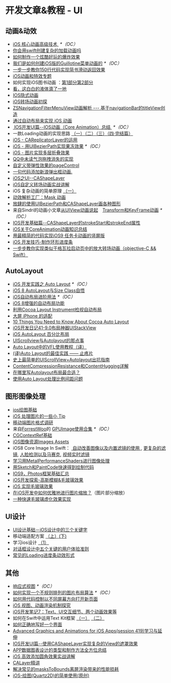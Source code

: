 # 开发文章&教程 - UI
## 动画&动效
- [iOS 核心动画高级技术 ][1] _\*（OC）_
- [你会用swift创建复杂的加载动画吗][2]
- [如何制作一个炫酷好玩的爆炸效果][3]
- [我们是如何创建iOS版的Guillotine菜单动画的][4] _\*（OC）_
- [一步一步教你150行代码实现简书滑动返回效果][5]
- [iOS动画和特效专题][6]
- 如何实现iOS图书动画 ：[第1部分][7][第2部分][8]
- [看，这白白的液体滴了一地][9]
- [IOS隐式动画][10]
- [iOS转场动画初探][11]
- [ZSNavigationFilterMenuView动画解析 --- 基于navigationBar的titleView创造][12]
- [通过自动布局来实现 iOS 动画][13]
- [ IOS开发UI篇--IOS动画（Core Animation）总结 ][14] _\*（OC）_
- 一款Loading动画的实现思路 [（一）][15][（二）][16][（三）][17][（四·完结篇）][18]
- [iOS - CAReplicatorLayer的运用][19]
- [iOS - 用UIBezierPath实现果冻效果][20] _\*（OC）_
- [iOS - 图片实现多层折叠效果][21]
- [QQ中未读气泡拖拽消失的实现][22]
- [自定义带弹性效果的pageControl][23]
- [一句代码添加新浪弹出框动画.][24]
- [iOS之UI--CAShapeLayer][25]
- [iOS自定义转场动画实战讲解][26]
- iOS 复杂动画的简单原理 [（一）][27]
- [动效解析工厂：Mask 动画][28]
- [放肆的使用UIBezierPath和CAShapeLayer画各种图形][29]
- 来自Sindri的动画小文章[从UIView动画说起][30]　[Transform和KeyFrame动画][31] _\*（OC）_
- [IOS开发基础篇--CAShapeLayer的strokeStart和strokeEnd属性][32]
- [iOS关于CoreAnimation动画知识总结][33]
- [用最精简的代码实现iOS9 任务卡动画的竖屏版][34]
- [iOS 开发技巧-制作环形进度条][35]
- [一步步教你实现类似于格瓦拉启动页中的放大转场动画（objective-C && Swift）][36]

## AutoLayout
- [iOS 开发实践之 Auto Layout][37] _\*（OC）_
- [iOS 8 AutoLayout与Size Class自悟][38]
- [iOS自动布局进阶用法][39] _\*（OC）_
- [iOS 8增强的自动布局功能][40]
- [利用Cocoa Layout Instrument检视自动布局][41]
- [大屏 iPhone 的适配][42]
- [10 Things You Need to Know About Cocoa Auto Layout][43]
- [iOS开发日记41-9.0布局神器UIStackView][44]
- [iOS AutoLayout 百分比布局][45]
- [UIScrollview与Autolayout的那点事][46]
- [Auto Layout中的VFL使用教程（译）][47]
- [(译)Auto Layout的最佳实践 —— 止疼片][48]
- [史上最简单的UIScrollView+Autolayout出坑指南][49]
- [ContentCompressionResistance和ContentHugging详解][50]
- [在哪里写Autolayout布局最合适？][51]
- [使用Auto Layout处理比例间距问题][52]

## 图形图像处理
- [ios绘图基础][53]
- [iOS 处理图片的一些小 Tip][54]
- [移动端图片格式调研][55]
- 来自[ForrestWoo][56]的 [GPUImage使用合集][57] _\*（OC）_ 
- [CGContextRef基础][58]
- [iOS图像资源Images Assets][59]
- iOS8 Core Image In Swift： [ 自动改善图像以及内置滤镜的使用 ][60], [更复杂的滤镜][61], [人脸检测以及马赛克][62], [视频实时滤镜][63]
- [学习用MetalPerformanceShaders进行图像处理][64]
- [用Sketch和PaintCode快速得到绘制代码][65]
- [IOS9，Photos框架基础汇总][66]
- [iOS开发探索-高斯模糊&毛玻璃效果][67]
- [iOS 实现毛玻璃效果][68]
- [在iOS开发中如何优雅地进行图片缩放？][69]（图片部分缩放）
- [一种快速毛玻璃虚化效果实现][70]

## UI设计
- [UI设计基础－iOS设计中的三个关键字][71]
- 移动端适配方案 [（上）][72][(下)][73]
- 学习ios设计 [（1）][74]
- [对话框设计中五个关键的用户体验准则][75]
- [常见的Loading进度条动效形式][76]

## 其他
- [响应式视图][77] _\*（OC）_
- [如何实现一个不规则排列的图片布局算法][78] _\*（OC）_
- [如何用代码控制以不同屏幕方向打开新页面][79]
- [iOS 视图、动画渲染机制探究][80]
- [iOS开发笔记7：Text、UI交互细节、两个动画效果等][81]
- 如何在Swift中运用Text Kit框架 [（一）][82] [（二）][83]
- [如何正确地写好一个界面][84]
- [Advanced Graphics and Animations for iOS Apps(session 419)学习与延伸][85]
- [IOS开发UI篇--使用CAShapeLayer实现复杂的View的遮罩效果][86]
- [APP数据图表设计的类型和制作方法全方位总结][87]
- [iOS 高效添加圆角效果实战讲解][88]
- [CALayer精讲][89]
- [解决常见的masksToBounds离屏渲染带来的性能损耗][90]
- [iOS-绘图(Quartz2D)的简单使用(原创)][91]

[1]:	http://wiki.jikexueyuan.com/project/ios-core-animation/
[2]:	http://www.cocoachina.com/swift/20150906/13327.html
[3]:	http://xxycode.com/ru-he-zhi-zuo-ge-xuan-ku-hao-wan-de-bao-zha-xiao-guo-2/
[4]:	http://hechen.info/2015/09/01/How-We-Created-Guillotine-Menu-Animation-for-iOS/
[5]:	http://www.jianshu.com/p/59be4551c418
[6]:	http://liuyanwei.jumppo.com/2015/10/29/iOS-animation-0.html
[7]:	http://www.devtf.cn/?p=1127 "如何实现iOS图书动画:第1部分"
[8]:	http://www.devtf.cn/?p=1129 "如何实现iOS图书动画-第2部分"
[9]:	http://pandara.xyz/2015/11/24/ios_water_drop/ "看，这白白的液体滴了一地"
[10]:	http://www.goofyy.com/blog/ios%e9%9a%90%e5%bc%8f%e5%8a%a8%e7%94%bb/ "IOS隐式动画"
[11]:	http://www.cnblogs.com/hxwj/p/5069806.html "iOS转场动画初探"
[12]:	http://www.jianshu.com/p/50f66a1136de "ZSNavigationFilterMenuView动画解析 --- 基于navigationBar的titleView创造"
[13]:	https://realm.io/cn/news/gotocph-marin-todorov-auto-layout-animations-ios/ "通过自动布局来实现 iOS 动画"
[14]:	http://blog.csdn.net/yixiangboy/article/details/47016829 "IOS开发UI篇--IOS动画（Core Animation）总结"
[15]:	http://www.jianshu.com/p/1c6a2de68753 "一款Loading动画的实现思路（一）"
[16]:	http://www.jianshu.com/p/0dac1208a7ad "一款Loading动画的实现思路（二）"
[17]:	http://www.jianshu.com/p/56448d3d3596 "一款Loading动画的实现思路（三）"
[18]:	http://www.jianshu.com/p/41f277682c91 "一款Loading动画的实现思路（四·完结篇）"
[19]:	http://www.jianshu.com/p/a927157ac62a "iOS - CAReplicatorLayer的运用"
[20]:	http://www.jianshu.com/p/21db20189c40 "iOS - 用UIBezierPath实现果冻效果"
[21]:	http://www.jianshu.com/p/4b26a1f641a3 "iOS - 图片实现多层折叠效果"
[22]:	http://www.cnblogs.com/CyanStone/p/5111178.html "QQ中未读气泡拖拽消失的实现（参照一位年轻牛B的博主的思路自己实现了一下）"
[23]:	http://www.cnblogs.com/CyanStone/p/5123759.html "自定义带弹性效果的pageControl"
[24]:	http://bihongbo.com/2015/08/19/sinaAnimation/ "一句代码添加新浪弹出框动画."
[25]:	http://www.cnblogs.com/goodboy-heyang/p/5185575.html "iOS之UI--CAShapeLayer"
[26]:	http://www.jianshu.com/p/ea0132738057 "iOS自定义转场动画实战讲解"
[27]:	http://www.jianshu.com/p/909ffa37dffa "iOS 复杂动画的简单原理（一）"
[28]:	http://www.jianshu.com/p/3c925a1609f8 "动效解析工厂：Mask 动画"
[29]:	http://www.jianshu.com/p/c5cbb5e05075 "放肆的使用UIBezierPath和CAShapeLayer画各种图形"
[30]:	http://www.jianshu.com/p/6e326068edeb "动画篇-从UIView动画说起"
[31]:	http://www.jianshu.com/p/a071bba99a1b "动画篇-Transform和KeyFrame动画"
[32]:	http://blog.csdn.net/yixiangboy/article/details/50662704 "IOS开发基础篇--CAShapeLayer的strokeStart和strokeEnd属性"
[33]:	http://www.cnblogs.com/wujy/p/5203995.html "iOS关于CoreAnimation动画知识总结"
[34]:	http://iosxxx.com/blog/2016-02-25-%E7%94%A8%E6%9C%80%E7%B2%BE%E7%AE%80%E7%9A%84%E5%AE%9E%E7%8E%B0iOS9-%E4%BB%BB%E5%8A%A1%E5%8D%A1%E5%8A%A8%E7%94%BB%E7%9A%84%E7%AB%96%E5%B1%8F%E7%89%88.html "用最精简的代码实现iOS9 任务卡动画的竖屏版"
[35]:	http://www.cnblogs.com/jgCho/p/5253364.html "iOS 开发技巧-制作环形进度条"
[36]:	http://www.jianshu.com/p/8c29fce5a994 "一步步教你实现类似于格瓦拉启动页中的放大转场动画（objective-C && Swift）"
[37]:	http://xuexuefeng.com/autolayout/
[38]:	http://www.hmttommy.com/2014/12/05/AutoLayout/
[39]:	http://www.cnblogs.com/dsxniubility/p/4266581.html
[40]:	http://mp.weixin.qq.com/s?__biz=MjM5OTM0MzIwMQ==&mid=206448996&idx=3&sn=895663ec96a8469820b54b6536975340#rd
[41]:	http://www.cocoachina.com/ios/20151105/13927.html
[42]:	http://blog.ibireme.com/2014/09/16/adapted_to_iphone6/ "大屏 iPhone 的适配"
[43]:	http://southpeak.github.io/blog/2015/08/31/translate-10-things-you-need-to-know-about-cocoa-auto-layout/
[44]:	http://www.cnblogs.com/Twisted-Fate/p/4923326.html "iOS开发日记41-9.0布局神器UIStackView"
[45]:	http://liumh.com/2015/09/27/ios-autolayout-multiplier/ "iOS AutoLayout 百分比布局"
[46]:	http://adad184.com/2015/12/01/scrollview-under-autolayout/ "UIScrollview与Autolayout的那点事"
[47]:	http://mmmmmax.wang/2015/12/11/Auto-Layout-Visual-Format-Language-Tutorial/ "Auto Layout中的VFL使用教程（译）"
[48]:	http://www.calios.gq/2015/12/14/%EF%BC%BB%E8%AF%91%EF%BC%BDAuto-Layout%E7%9A%84%E6%9C%80%E4%BD%B3%E5%AE%9E%E8%B7%B5-%E2%80%94%E2%80%94-%E6%AD%A2%E7%96%BC%E7%89%87/ "［译］Auto Layout的最佳实践 —— 止疼片"
[49]:	http://bestswifter.com/blog/2015/12/21/shi-shang-zui-jian-dan-de-uiscrollview-plus-autolayoutchu-keng-zhi-nan/ "史上最简单的UIScrollView+Autolayout出坑指南"
[50]:	http://summertreee.github.io/blog/2015/12/13/contentcompressionresistancehe-contenthuggingxiang-jie/ "ContentCompressionResistance和ContentHugging详解"
[51]:	http://reviewcode.cn/article.html?reviewId=14
[52]:	http://www.cocoachina.com/ios/20160322/15725.html
[53]:	http://liuyanwei.jumppo.com/2015/07/25/ios-draw-base.html
[54]:	http://blog.ibireme.com/2015/11/02/ios_image_tips/ "iOS 处理图片的一些小 Tip"
[55]:	http://blog.ibireme.com/2015/11/02/mobile_image_benchmark/
[56]:	http://www.cnblogs.com/salam/ "ForrestWoo"
[57]:	http://www.cnblogs.com/salam/tag/GPUImage/
[58]:	https://mp.weixin.qq.com/s?__biz=MzAwMjYwMTAwNw==&mid=402342027&idx=1&sn=ba413699626cf1880e33f10a183a343c&scene=1&srcid=1130XiEHdiK5oNxdxzzL7CD7&key=ff7411024a07f3eb866bf44c61ee35e19fa0fb581392747ff93ab9adcc0007fb6f5d843d1fe8cf93ac2be933ed3575de&ascene=0&uin=MjY5MzMxNTMwMQ%3D%3D
[59]:	http://www.cnblogs.com/jgCho/p/5089009.html "iOS图像资源Images Assets"
[60]:	http://blog.csdn.net/zhangao0086/article/details/39012231 "自动改善图像以及内置滤镜的使用"
[61]:	http://blog.csdn.net/zhangao0086/article/details/39120331 "iOS8 Core Image In Swift：更复杂的滤镜"
[62]:	http://blog.csdn.net/zhangao0086/article/details/39253707 "iOS8 Core Image In Swift：人脸检测以及马赛克"
[63]:	http://blog.csdn.net/zhangao0086/article/details/39433519 "iOS8 Core Image In Swift：视频实时滤镜"
[64]:	http://www.jianshu.com/p/b1f242cfe9ee "学习用MetalPerformanceShaders进行图像处理"
[65]:	http://www.jianshu.com/p/d01110c80495 "用Sketch和PaintCode快速得到绘制代码"
[66]:	http://ms.csdn.net/geek/56031
[67]:	http://www.jianshu.com/p/6dd0eab888a6 "iOS开发探索-高斯模糊&毛玻璃效果"
[68]:	http://www.cnblogs.com/arvin-sir/p/5131358.html "iOS 实现毛玻璃效果"
[69]:	http://www.jianshu.com/p/af2d471f7b9c "在iOS开发中如何优雅地进行图片缩放？"
[70]:	http://wingjay.com/2016/03/12/%E4%B8%80%E7%A7%8D%E5%BF%AB%E9%80%9F%E6%AF%9B%E7%8E%BB%E7%92%83%E8%99%9A%E5%8C%96%E6%95%88%E6%9E%9C%E5%AE%9E%E7%8E%B0/
[71]:	http://www.cocoachina.com/design/20151214/14680.html
[72]:	https://github.com/riskers/blog/issues/17
[73]:	https://github.com/riskers/blog/issues/18 "移动端适配方案(下)"
[74]:	http://www.cnblogs.com/themachine/p/5180103.html "学习ios设计（1）"
[75]:	http://get.ftqq.com/8430.get
[76]:	http://www.jianshu.com/p/aa301c739e1f "常见的Loading进度条动效形式"
[77]:	http://objccn.io/issue-22-5/
[78]:	http://kittenyang.com/layout-algorithm
[79]:	https://lvwenhan.com/ios/458.html
[80]:	http://segmentfault.com/a/1190000004164291 "iOS 视图、动画渲染机制探究"
[81]:	http://www.cnblogs.com/colinhou/p/5062502.html "iOS开发笔记7：Text、UI交互细节、两个动画效果等"
[82]:	http://www.devtalking.com/articles/text-kit-tutorial-in-swift-1/ "如何在Swift中运用Text Kit框架（一） October 31, 2014"
[83]:	http://www.devtalking.com/articles/text-kit-tutorial-in-swift-2/ "如何在Swift中运用Text Kit框架（二） December 11, 2014"
[84]:	http://oncenote.com/2015/12/08/How-to-build-UI/ "如何正确地写好一个界面"
[85]:	https://github.com/100mango/zen/blob/master/WWDC%E5%BF%83%E5%BE%97%EF%BC%9AAdvanced%20Graphics%20and%20Animations%20for%20iOS%20Apps/Advanced%20Graphics%20and%20Animations%20for%20iOS%20Apps.md
[86]:	http://blog.csdn.net/yixiangboy/article/details/50485250 "IOS开发UI篇--使用CAShapeLayer实现复杂的View的遮罩效果"
[87]:	http://www.uisdc.com/app-chart-design-summary "APP数据图表设计的类型和制作方法全方位总结"
[88]:	http://www.jianshu.com/p/f970872fdc22 "iOS 高效添加圆角效果实战讲解"
[89]:	http://www.henishuo.com/calayer-learning/
[90]:	http://zyden.vicp.cc/zycornerradius/
[91]:	http://www.cnblogs.com/start-ios/p/5293564.html "iOS-绘图(Quartz2D)的简单使用(原创)"